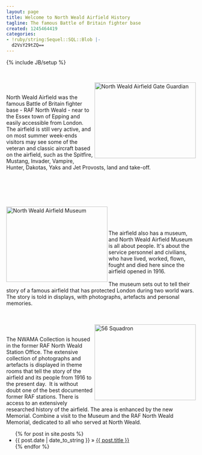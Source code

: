 ```yaml
---
layout: page
title: Welcome to North Weald Airfield History
tagline: The famous Battle of Britain fighter base
created: 1245464419
categories:
- !ruby/string:Sequel::SQL::Blob |-
  d2VsY29tZQ==
---
```

{% include JB/setup %}

<p>&nbsp;</p><p><img class="article" height="202" width="269" align="right" src="{{ site.JB.BASE_PATH }}/images/Hurricanesmall.JPG" alt="North Weald Airfield Gate Guardian" /></p><p>&nbsp;</p><p>North Weald Airfield was the famous Battle of Britain fighter base - RAF North Weald - near to the Essex town of Epping and easily accessible from London.  The airfield is still very active, and on most summer week-ends visitors may see some of the veteran and classic aircraft based on the airfield, such as the Spitfire, Mustang, Invader, Vampire, Hunter, Dakotas, Yaks and Jet Provosts, land and take-off.</p><p><br /><br />&nbsp;&nbsp;</p><p></p><p><br /><img class="article" height="201" width="269" align="left" alt="North Weald Airfield Museum" src="{{ site.JB.BASE_PATH }}/images/Museum535.JPG" /></p><p>&nbsp;</p><p><br>The airfield also has a museum, and North Weald Airfield Museum is all about people. It's about the service personnel and civilians, who have lived, worked, flown, fought and died here since the airfield opened in 1916. <br /><br />The museum sets out to tell their story of a famous airfield that has protected London during two world wars.&nbsp; The story is told in displays, with photographs, artefacts and personal memories.<br /><br />&nbsp;&nbsp;</p><p></p><p><img class="article" height="202" width="269" align="right" src="{{ site.JB.BASE_PATH }}/images/56_Sqd_group.jpg" alt="56 Squadron" /></p><p>&nbsp;</p>The NWAMA Collection is housed in the former RAF North Weald Station Office. The extensive collection of photographs and artefacts is displayed in theme rooms that tell the story of the airfield and its people from 1916 to the present day.&nbsp; It is without doubt one of the best documented former RAF stations. There is access to an extensively researched history of the airfield. The area is enhanced by the new Memorial. Combine a visit to the Museum and the RAF North Weald Memorial, dedicated to all who served at North Weald.

<ul class="posts">
  {% for post in site.posts %}
    <li><span>{{ post.date | date_to_string }}</span> &raquo; <a href="{{ BASE_PATH }}{{ post.url }}">{{ post.title }}</a></li>
  {% endfor %}
</ul>
